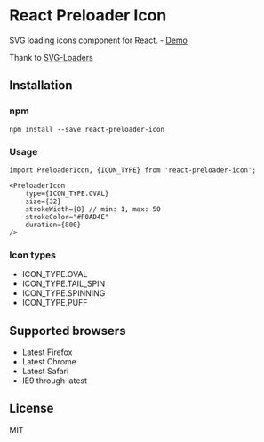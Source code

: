 # React Preloader Icon

SVG loading icons component for React. - [Demo](http://uyeong.github.io/react-preloader-icon)

Thank to [SVG-Loaders](https://github.com/SamHerbert/SVG-Loaders)

## Installation

### npm

```
npm install --save react-preloader-icon
```

### Usage

```
import PreloaderIcon, {ICON_TYPE} from 'react-preloader-icon';

<PreloaderIcon
    type={ICON_TYPE.OVAL}
    size={32}
    strokeWidth={8} // min: 1, max: 50
    strokeColor="#F0AD4E"
    duration={800}
/> 
```

### Icon types

 - ICON_TYPE.OVAL
 - ICON_TYPE.TAIL_SPIN
 - ICON_TYPE.SPINNING
 - ICON_TYPE.PUFF

## Supported browsers

  * Latest Firefox
  * Latest Chrome
  * Latest Safari
  * IE9 through latest

## License

MIT
